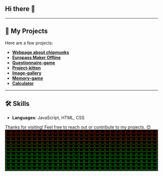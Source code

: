 ## Hi there 👋
---
## 🚀 My Projects
Here are a few projects:
- **[Webpage about chipmunks](https://kostassliazas.github.io/burundukas/)**  
- **[Europass Maker Offline](https://kostassliazas.github.io/Europass-Maker-Offline/)**
- **[Questionnaire-game](https://kostassliazas.github.io/project-k/games/questionnaire/)**
- **[Project-kitten](https://kostassliazas.github.io/project-k)**     
- **[Image-gallery](https://kostassliazas.github.io/gallery/)**  
- **[Memory-game](https://kostassliazas.github.io/memory-game2.github.io/)**
- **[Calculator](https://kostassliazas.github.io/calculator/)**

---
## 🛠️ Skills
- **Languages**: JavaScript, HTML, CSS
  
Thanks for visiting! Feel free to reach out or contribute to my projects. 😊
![wi-fi](battery.svg)

